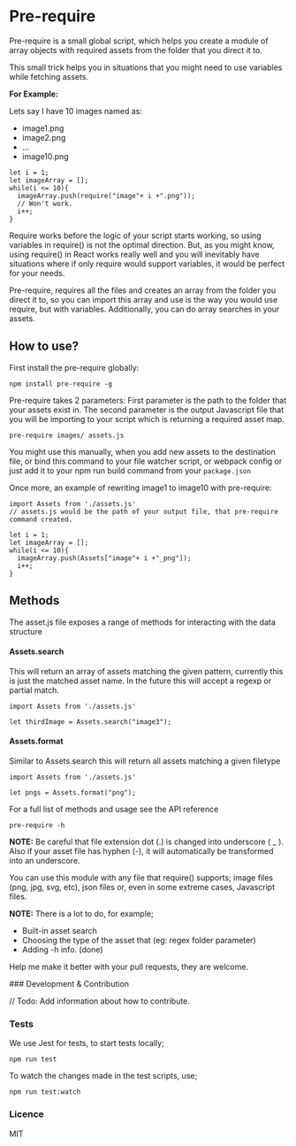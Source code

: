# Pre-require

Pre-require is a small global script, which helps you create a module of array objects with required assets from the folder that you direct it to.

This small trick helps you in situations that you might need to use variables while fetching assets.

**For Example:**

Lets say I have 10 images named as:
- image1.png
- image2.png
- ...
- image10.png

~~~JS
let i = 1;
let imageArray = [];
while(i <= 10){
  imageArray.push(require("image"+ i +".png"));
  // Won't work.
  i++;
}
~~~

Require works before the logic of your script starts working, so using variables in require() is not the optimal direction. But, as you might know, using require() in React works really well and you will inevitably have situations where if only require would support variables, it would be perfect for your needs.

Pre-require, requires all the files and creates an array from the folder you direct it to, so you can import this array and use is the way you would use require, but with variables. Additionally, you can do array searches in your assets.

## How to use?

First install the pre-require globally:

~~~
npm install pre-require -g
~~~

Pre-require takes 2 parameters: First parameter is the path to the folder that your assets exist in. The second parameter is the output Javascript file that you will be importing to your script which is returning a required asset map.

~~~
pre-require images/ assets.js
~~~

You might use this manually, when you add new assets to the destination file, or bind this command to your file watcher script, or webpack config or just add it to your npm run build command from your `package.json`

Once more, an example of rewriting image1 to image10 with pre-require:

~~~JS
import Assets from './assets.js'
// assets.js would be the path of your output file, that pre-require command created.

let i = 1;
let imageArray = [];
while(i <= 10){
  imageArray.push(Assets["image"+ i +"_png"]);
  i++;
}
~~~

## Methods

The asset.js file exposes a range of methods for interacting with the data structure

#### Assets.search

This will return an array of assets matching the given pattern, currently this is just the matched asset name. In the future this will accept a regexp or partial match.

~~~JS
import Assets from './assets.js'

let thirdImage = Assets.search("image3");
~~~

#### Assets.format

Similar to Assets.search this will return all assets matching a given filetype

~~~JS
import Assets from './assets.js'

let pngs = Assets.format("png");
~~~

For a full list of methods and usage see the API reference

~~~
pre-require -h
~~~


**NOTE:** Be careful that file extension dot (.) is changed into underscore ( _ ). Also if your asset file has hyphen (-), it will automatically be transformed into an underscore.

You can use this module with any file that require() supports; image files (png, jpg, svg, etc), json files or, even in some extreme cases, Javascript files.

**NOTE:** There is a lot to do, for example;
- Built-in asset search
- Choosing the type of the asset that  (eg: regex folder parameter)
- Adding -h info. (done)

Help me make it better with your pull requests, they are welcome.

### Development & Contribution

// Todo: Add information about how to contribute.

### Tests

We use Jest for tests, to start tests locally;

~~~
npm run test
~~~

To watch the changes made in the test scripts, use;

~~~
npm run test:watch
~~~

### Licence

MIT
